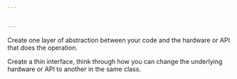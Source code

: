 ```yaml
---


---
```


<p>Create one layer of abstraction between your code and the hardware or API that does the operation.</p>
<p>Create a thin interface, think through how you can change the underlying hardware or API to another in the same class.</p>

